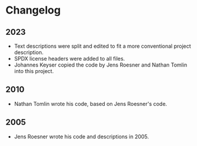 # Changelog

## 2023

- Text descriptions were split and edited to fit a more conventional project description.
- SPDX license headers were added to all files.
- Johannes Keyser copied the code by Jens Roesner and Nathan Tomlin into this project.

## 2010 

- Nathan Tomlin wrote his code, based on Jens Roesner's code.

## 2005

- Jens Roesner wrote his code and descriptions in 2005.
